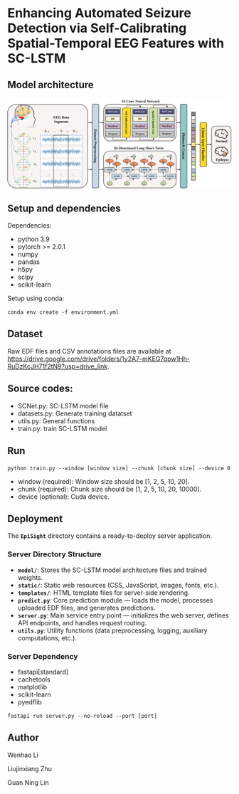 # Enhancing Automated Seizure Detection via Self-Calibrating Spatial-Temporal EEG Features with SC-LSTM
## Model architecture
![image](https://github.com/Ivan020121/EpilepsyEEG/blob/main/Figures/SC-SLTM.svg)

## Setup and dependencies
Dependencies:
+ python 3.9
+ pytorch >= 2.0.1
+ numpy
+ pandas
+ h5py
+ scipy
+ scikit-learn

Setup using conda:
```
conda env create -f environment.yml
```

## Dataset
Raw EDF files and CSV annotations files are available at https://drive.google.com/drive/folders/1y2A7-mKEG7qpw1Hh-RuDzKcJH71f2tN9?usp=drive_link. 

##  Source codes:
+ SCNet.py: SC-LSTM model file
+ datasets.py: Generate training datatset
+ utils.py: General functions
+ train.py: train SC-LSTM model


## Run

````
python train.py --window [window size] --chunk [chunk size] --device 0
````
+ window (required): Window size should be [1, 2, 5, 10, 20].
+ chunk (required): Chunk size should be [1, 2, 5, 10, 20, 10000].
+ device (optional): Cuda device.

## Deployment  
The **`EpiSight`** directory contains a ready-to-deploy server application.  

### Server Directory Structure  
+ **`model/`**: Stores the SC-LSTM model architecture files and trained weights.  
+ **`static/`**: Static web resources (CSS, JavaScript, images, fonts, etc.).  
+ **`templates/`**: HTML template files for server-side rendering.  
+ **`predict.py`**: Core prediction module — loads the model, processes uploaded EDF files, and generates predictions.  
+ **`server.py`**: Main service entry point — initializes the web server, defines API endpoints, and handles request routing.  
+ **`utils.py`**: Utility functions (data preprocessing, logging, auxiliary computations, etc.). 

### Server Dependency
+ fastapi\[standard\]
+ cachetools
+ matplotlib
+ scikit-learn
+ pyedflib

````
fastapi run server.py --no-reload --port [port]
````


## Author
Wenhao Li

Liujinxiang Zhu

Guan Ning Lin
